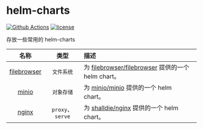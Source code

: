 # helm-charts

[![Github Actions][actions_image]][actions_url]
[![license][license_image]][repo_url]

存放一些常用的 helm-charts

|            名称            |       类型       | 描述                                                                                                 |
| :------------------------: | :--------------: | :--------------------------------------------------------------------------------------------------- |
| [filebrowser](filebrowser) |    `文件系统`    | 为 [filebrowser/filebrowser](https://github.com/filebrowser/filebrowser) 提供的一个 helm chart。     |
|       [minio](minio)       |    `对象存储`    | 为 [minio/minio](https://github.com/minio/minio) 提供的一个 helm chart。                             |
|       [nginx](nginx)       | `proxy`、`serve` | 为 [shalldie/nginx](https://hub.docker.com/repository/docker/shalldie/nginx) 提供的一个 helm chart。 |

[repo_url]: https://github.com/shalldie/helm-charts
[actions_image]: https://img.shields.io/github/workflow/status/shalldie/helm-charts/ci?label=build&logo=github&style=flat-square
[actions_url]: https://github.com/shalldie/helm-charts/actions
[license_image]: https://img.shields.io/github/license/shalldie/helm-charts?style=flat-square
